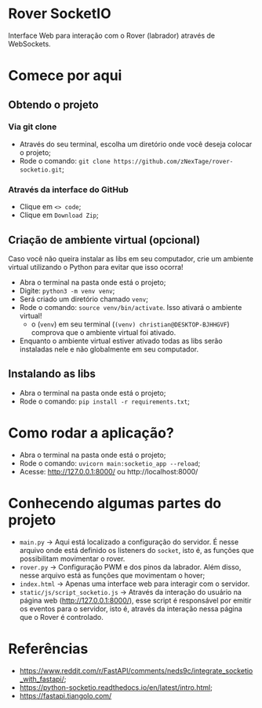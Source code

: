 # Rover SocketIO

Interface Web para interação com o Rover (labrador) através de WebSockets.

# Comece por aqui

## Obtendo o projeto

### Via git clone
- Através do seu terminal, escolha um diretório onde você deseja colocar o projeto;
- Rode o comando: `git clone https://github.com/zNexTage/rover-socketio.git`;

### Através da interface do GitHub
- Clique em `<> code`;
- Clique em `Download Zip`;

## Criação de ambiente virtual (opcional)
Caso você não queira instalar as libs em seu computador, crie um ambiente virtual utilizando o Python para evitar que isso ocorra!
- Abra o terminal na pasta onde está o projeto;
- Digite: `python3 -m venv venv`;
- Será criado um diretório chamado `venv`;
- Rode o comando: `source venv/bin/activate`. Isso ativará o ambiente virtual! 
  - o (`venv`) em seu terminal (`(venv) christian@DESKTOP-BJHHGVF`) comprova que o ambiente virtual foi ativado.
- Enquanto o ambiente virtual estiver ativado todas as libs serão instaladas nele e não globalmente em seu computador.

## Instalando as libs
- Abra o terminal na pasta onde está o projeto;
- Rode o comando: `pip install -r requirements.txt`;

# Como rodar a aplicação?
- Abra o terminal na pasta onde está o projeto;
- Rode o comando: `uvicorn main:socketio_app --reload`;
- Acesse: http://127.0.0.1:8000/ ou http://localhost:8000/

# Conhecendo algumas partes do projeto
- `main.py` -> Aqui está localizado a configuração do servidor. É nesse arquivo onde está definido os listeners do `socket`, isto é, as funções que possibilitam movimentar o rover.
- `rover.py` -> Configuração PWM e dos pinos da labrador. Além disso, nesse arquivo está as funções que movimentam o hover;
- `index.html` -> Apenas uma interface web para interagir com o servidor.
- `static/js/script_socketio.js` -> Através da interação do usuário na página web (http://127.0.0.1:8000/), esse script é responsável por emitir os eventos para o servidor, isto é, através da interação nessa página que o Rover é controlado.

# Referências
- https://www.reddit.com/r/FastAPI/comments/neds9c/integrate_socketio_with_fastapi/;
- https://python-socketio.readthedocs.io/en/latest/intro.html;
- https://fastapi.tiangolo.com/
